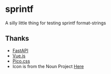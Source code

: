 # sprintf

A silly little thing for testing sprintf format-strings

## Thanks

- [FastAPI](https://fastapi.tiangolo.com/)
- [Vue.js](https://vue.js)
- [Pico.css](https://picocss.com/)
- Icon is from the Noun Project [Here](https://thenounproject.com/icon/dating-date-2219349/)
